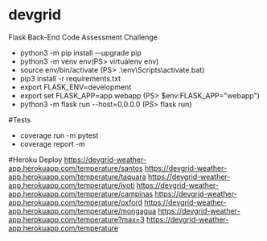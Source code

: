 # devgrid
Flask Back-End Code Assessment Challenge


* python3 -m pip install --upgrade pip
* python3 -m venv env(PS> virtualenv env)
* source env/bin/activate (PS> .\env\Scripts\activate.bat)
* pip3 install -r requirements.txt
* export FLASK_ENV=development
* export set FLASK_APP=app.webapp (PS> $env:FLASK_APP="webapp")
* python3 -m flask run --host=0.0.0.0 (PS> flask run)

#Tests

* coverage run -m pytest
* coverage report -m

#Heroku Deploy
https://devgrid-weather-app.herokuapp.com/temperature/santos
https://devgrid-weather-app.herokuapp.com/temperature/taquara
https://devgrid-weather-app.herokuapp.com/temperature/ivoti
https://devgrid-weather-app.herokuapp.com/temperature/campinas
https://devgrid-weather-app.herokuapp.com/temperature/oxford
https://devgrid-weather-app.herokuapp.com/temperature/mongagua
https://devgrid-weather-app.herokuapp.com/temperature?max=3
https://devgrid-weather-app.herokuapp.com/temperature
